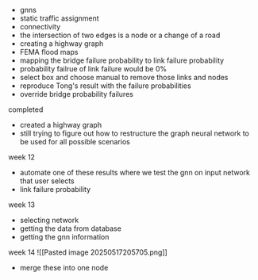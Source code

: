 
- gnns
- static traffic assignment
- connectivity
- the intersection of two edges is a node or a change of a road
- creating a highway graph
- FEMA flood maps
- mapping the bridge failure probability to link failure probability
- probability failrue of link failure would be 0%
- select box and choose manual to remove those links and nodes
- reproduce Tong's result with the failure probabilities
- override bridge probability failures

completed
- created a highway graph
- still trying to figure out how to restructure the graph neural network to be used for all possible scenarios

week 12
- automate one of these results where we test the gnn on input network that user selects
- link failure probability 

week 13
- selecting network
- getting the data from database
- getting the gnn information

week 14
![[Pasted image 20250517205705.png]]
- merge these into one node 
